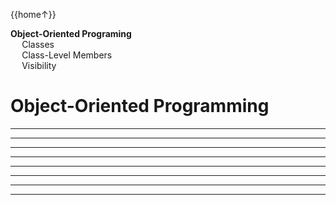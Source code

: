 <link rel="stylesheet" href="{{baseUrl}}/css/programming.css">

<div class="website-content">
<div id="toc">

{{home↑}}
* [**Object-Oriented Programing**](#object-oriented-programming)
  * [Classes](#classes)
  * [Class-Level Members](#class-level-members)
  * [Visibility](#visibility)

  
</div>
<div id="main">

# Object-Oriented Programming

<include src="../oop-classes/text.md" /><hr><hr>
<include src="../oop-classLevelMembers/text.md" /><hr><hr>
<include src="../oop-visibility/text.md" /><hr><hr>
<include src="../oop-inheritence/text.md" /><hr><hr>

</div>
</div>